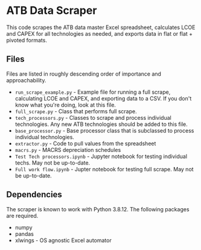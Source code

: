 # ATB Data Scraper
This code scrapes the ATB data master Excel spreadsheet, calculates LCOE and CAPEX
for all technologies as needed, and exports data in flat or flat + pivoted formats.

## Files
Files are listed in roughly descending order of importance and approachability.

 - `run_scrape_example.py` - Example file for running a full scrape, calculating LCOE and CAPEX, and exporting data to a CSV. If you don't know what you're doing, look at this file.
 - `full_scrape.py` - Class that performs full scrape.
 - `tech_processors.py` - Classes to scrape and process individual technologies. Any new ATB technologies should be added to this file.
 - `base_processor.py` - Base processor class that is subclassed to process individual technologies.
 - `extractor.py` - Code to pull values from the spreadsheet
 - `macrs.py` - MACRS depreciation schedules
 - `Test Tech processors.ipynb` - Jupyter notebook for testing individual techs. May not be up-to-date.
 - `Full work flow.ipynb` - Jupter notebook for testing full scrape. May not be up-to-date.

## Dependencies
The scraper is known to work with Python 3.8.12. The following packages are required.

 - numpy
 - pandas
 - xlwings - OS agnostic Excel automator